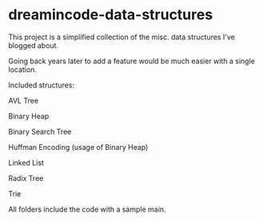 # dreamincode-data-structures

This project is a simplified collection of the misc. data structures I've blogged about.

Going back years later to add a feature would be much easier with a single location.


Included structures:

AVL Tree

Binary Heap

Binary Search Tree

Huffman Encoding (usage of Binary Heap)

Linked List

Radix Tree

Trie

All folders include the code with a sample main. 

